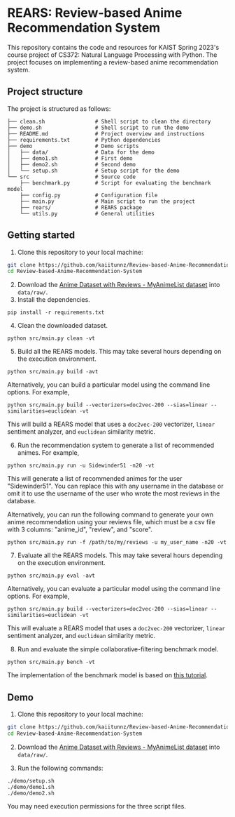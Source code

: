 # REARS: Review-based Anime Recommendation System

This repository contains the code and resources for KAIST Spring 2023's course project of CS372: Natural Language Processing with Python. The project focuses on implementing a review-based anime recommendation system.

## Project structure

The project is structured as follows:

```
├── clean.sh                # Shell script to clean the directory
├── demo.sh                 # Shell script to run the demo
├── README.md               # Project overview and instructions
├── requirements.txt        # Python dependencies
├── demo                    # Demo scripts
│   ├── data/               # Data for the demo
│   ├── demo1.sh            # First demo
│   ├── demo2.sh            # Second demo
│   └── setup.sh            # Setup script for the demo
└── src                     # Source code
    ├── benchmark.py        # Script for evaluating the benchmark model
    ├── config.py           # Configuration file
    ├── main.py             # Main script to run the project
    ├── rears/              # REARS package
    └── utils.py            # General utilities
```

## Getting started

1. Clone this repository to your local machine:

```bash
git clone https://github.com/kaiitunnz/Review-based-Anime-Recommendation-System
cd Review-based-Anime-Recommendation-System
```

2. Download the [Anime Dataset with Reviews - MyAnimeList dataset](https://www.kaggle.com/datasets/marlesson/myanimelist-dataset-animes-profiles-reviews) into `data/raw/`.
3. Install the dependencies.

```shell
pip install -r requirements.txt
```

4. Clean the downloaded dataset.

```shell
python src/main.py clean -vt
```

5. Build all the REARS models. This may take several hours depending on the execution environment.

```shell
python src/main.py build -avt
```

Alternatively, you can build a particular model using the command line options. For example,

```shell
python src/main.py build --vectorizers=doc2vec-200 --sias=linear --similarities=euclidean -vt
```

This will build a REARS model that uses a `doc2vec-200` vectorizer, `linear` sentiment analyzer, and `euclidean` similarity metric.

6. Run the recommendation system to generate a list of recommended animes. For example,

```shell
python src/main.py run -u Sidewinder51 -n20 -vt
```

This will generate a list of recommended animes for the user "Sidewinder51". You can replace this with any username in the database or omit
it to use the username of the user who wrote the most reviews in the database.

Alternatively, you can run the following command to generate your own anime recommendation using your reviews file, which must be a csv file with 3 columns: "anime_id", "review", and "score".

```shell
python src/main.py run -f /path/to/my/reviews -u my_user_name -n20 -vt
```

7. Evaluate all the REARS models. This may take several hours depending on the execution environment.

```shell
python src/main.py eval -avt
```

Alternatively, you can evaluate a particular model using the command line options. For example,

```shell
python src/main.py build --vectorizers=doc2vec-200 --sias=linear --similarities=euclidean -vt
```

This will evaluate a REARS model that uses a `doc2vec-200` vectorizer, `linear` sentiment analyzer, and `euclidean` similarity metric.

8. Run and evaluate the simple collaborative-filtering benchmark model.

```shell
python src/main.py bench -vt
```

The implementation of the benchmark model is based on [this tutorial](https://betterprogramming.pub/how-to-build-recommendation-models-with-myanimelist-and-sklearn-part-2-4802efba95cd).

## Demo

1. Clone this repository to your local machine:

```bash
git clone https://github.com/kaiitunnz/Review-based-Anime-Recommendation-System
cd Review-based-Anime-Recommendation-System
```

2. Download the [Anime Dataset with Reviews - MyAnimeList dataset](https://www.kaggle.com/datasets/marlesson/myanimelist-dataset-animes-profiles-reviews) into `data/raw/`.

3. Run the following commands:

```shell
./demo/setup.sh
./demo/demo1.sh
./demo/demo2.sh
```

You may need execution permissions for the three script files.
